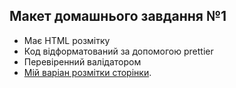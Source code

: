 ## Макет домашнього завдання №1
- Має HTML розмітку
- Код відформатований за допомогою prettier
- Перевіренний валідатором
- [Мій варіан розмітки сторінки](https:chapelk1.github.io/goit-markup-hw-01/).
